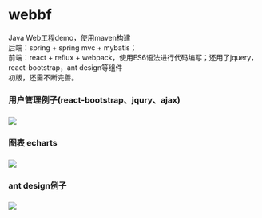 # webbf</br>
Java Web工程demo，使用maven构建</br>
后端：spring + spring mvc + mybatis；</br>
前端：react + reflux + webpack，使用ES6语法进行代码编写；还用了jquery，react-bootstrap，ant design等组件</br>
初版，还需不断完善。</br>

<h3>用户管理例子(react-bootstrap、jqury、ajax)<h3>
<img src="https://github.com/peterchenhdu/webbf/blob/master/doc/usermgt.jpg">
<h3>图表 echarts<h3>
<img src="https://github.com/peterchenhdu/webbf/blob/master/doc/chart.jpg">
<h3>ant design例子<h3>
<img src="https://github.com/peterchenhdu/webbf/blob/master/doc/antd.jpg">
